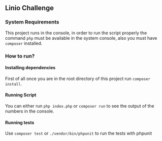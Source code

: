 ## Linio Challenge

### System Requirements

This project runs in the console, in order to run the script properly the command `php` must be available in the system console, also you must have `composer` installed.

### How to run?

#### Installing dependencies

First of all once you are in the root directory of this project run `composer install`.

#### Running Script

You can either run `php index.php` or `composer run` to see the output of the numbers in the console.

#### Running tests

Use `composer test` or `./vendor/bin/phpunit` to run the tests with phpunit
